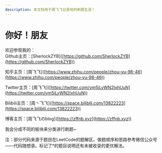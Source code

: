 ```yaml
---
description: 本文档用于周飞飞记录他的刷题生涯！
---
```


# 你好！朋友

欢迎参观我的：\
Github主页：\[SherlockZYB]\([https://github.com/SherlockZYB](https://github.com/SherlockZYB))

知乎主页：\[周飞飞]\([https://www.zhihu.com/people/zhou-yu-98-46](https://www.zhihu.com/people/zhou-yu-98-46))

Twitter主页：\[周飞飞]\([https://twitter.com/ym5iLyWN2IxhUuN](https://twitter.com/ym5iLyWN2IxhUuN))

Bilibili主页：\[周丶飞飞]\([https://space.bilibili.com/13822223](https://space.bilibili.com/13822223))

博客主页：\[周飞飞のblog]\([https://zffnb.xyz](https://zffnb.xyz))

我会分成不同的板块来分类进行刷题\~



注：部分代码来源于题目在LeetCode的题解区。做题顺序和思路参考微信公众号——代码随想录。标记了\*的题目说明还有未被收录的更优解法。





